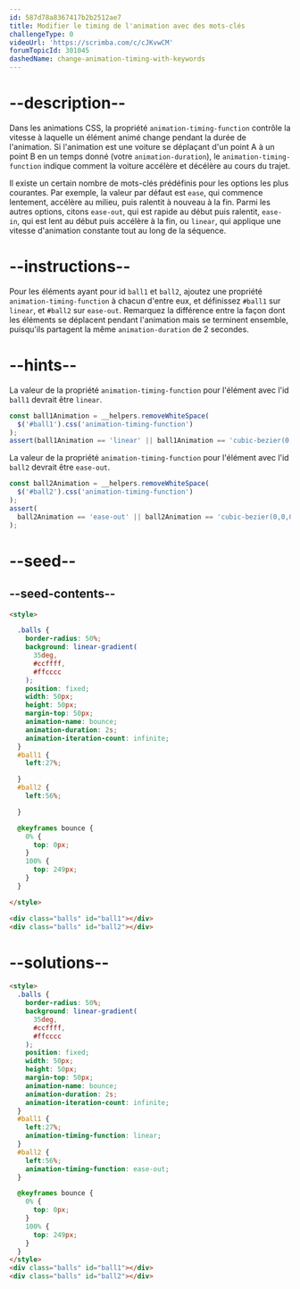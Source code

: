```yaml
---
id: 587d78a8367417b2b2512ae7
title: Modifier le timing de l'animation avec des mots-clés
challengeType: 0
videoUrl: 'https://scrimba.com/c/cJKvwCM'
forumTopicId: 301045
dashedName: change-animation-timing-with-keywords
---
```


# --description--

Dans les animations CSS, la propriété `animation-timing-function` contrôle la vitesse à laquelle un élément animé change pendant la durée de l'animation. Si l'animation est une voiture se déplaçant d'un point A à un point B en un temps donné (votre `animation-duration`), le `animation-timing-function` indique comment la voiture accélère et décélère au cours du trajet.

Il existe un certain nombre de mots-clés prédéfinis pour les options les plus courantes. Par exemple, la valeur par défaut est `ease`, qui commence lentement, accélère au milieu, puis ralentit à nouveau à la fin. Parmi les autres options, citons `ease-out`, qui est rapide au début puis ralentit, `ease-in`, qui est lent au début puis accélère à la fin, ou `linear`, qui applique une vitesse d'animation constante tout au long de la séquence.

# --instructions--

Pour les éléments ayant pour id `ball1` et `ball2`, ajoutez une propriété `animation-timing-function` à chacun d'entre eux, et définissez `#ball1` sur `linear`, et `#ball2` sur `ease-out`. Remarquez la différence entre la façon dont les éléments se déplacent pendant l'animation mais se terminent ensemble, puisqu'ils partagent la même `animation-duration` de 2 secondes.

# --hints--

La valeur de la propriété `animation-timing-function` pour l'élément avec l'id `ball1` devrait être `linear`.

```js
const ball1Animation = __helpers.removeWhiteSpace(
  $('#ball1').css('animation-timing-function')
);
assert(ball1Animation == 'linear' || ball1Animation == 'cubic-bezier(0,0,1,1)');
```

La valeur de la propriété `animation-timing-function` pour l'élément avec l'id `ball2` devrait être `ease-out`.

```js
const ball2Animation = __helpers.removeWhiteSpace(
  $('#ball2').css('animation-timing-function')
);
assert(
  ball2Animation == 'ease-out' || ball2Animation == 'cubic-bezier(0,0,0.58,1)'
);
```

# --seed--

## --seed-contents--

```html
<style>

  .balls {
    border-radius: 50%;
    background: linear-gradient(
      35deg,
      #ccffff,
      #ffcccc
    );
    position: fixed;
    width: 50px;
    height: 50px;
    margin-top: 50px;
    animation-name: bounce;
    animation-duration: 2s;
    animation-iteration-count: infinite;
  }
  #ball1 {
    left:27%;

  }
  #ball2 {
    left:56%;

  }

  @keyframes bounce {
    0% {
      top: 0px;
    }
    100% {
      top: 249px;
    }
  }

</style>

<div class="balls" id="ball1"></div>
<div class="balls" id="ball2"></div>
```

# --solutions--

```html
<style>
  .balls {
    border-radius: 50%;
    background: linear-gradient(
      35deg,
      #ccffff,
      #ffcccc
    );
    position: fixed;
    width: 50px;
    height: 50px;
    margin-top: 50px;
    animation-name: bounce;
    animation-duration: 2s;
    animation-iteration-count: infinite;
  }
  #ball1 {
    left:27%;
    animation-timing-function: linear;
  }
  #ball2 {
    left:56%;
    animation-timing-function: ease-out;
  }

  @keyframes bounce {
    0% {
      top: 0px;
    }
    100% {
      top: 249px;
    }
  }
</style>
<div class="balls" id="ball1"></div>
<div class="balls" id="ball2"></div>
```
